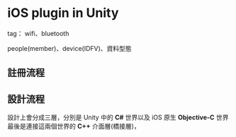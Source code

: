 # iOS plugin in Unity

tag： wifi、bluetooth

people(member)、device(IDFV)、資料型態

## 註冊流程

## 設計流程

設計上會分成三層，分別是 Unity 中的 **C#** 世界以及 iOS 原生 **Objective-C** 世界
最後是連接這兩個世界的 **C++** 介面層(橋接層)，
